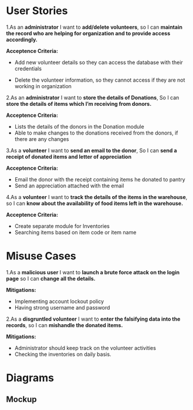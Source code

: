 # User Stories
1.As an **administrator** I want to **add/delete volunteers**, so I can **maintain the record who are helping for organization and to provide access accordingly.**

**Acceptence Criteria:**
* Add new volunteer details so they can access the database with their credentials
    
* Delete the volunteer information, so they cannot access if they are not working in organization

2.As an **administrator** I want to **store the details of Donations**, So I can **store the details of items which I’m receiving from donors.**

**Acceptence Criteria:**
* Lists the details of the donors in the Donation module
* Able to make changes to the donations received from the donors, if there are any changes

3.As a **volunteer** I want to **send an email to the donor**, So I can **send a receipt of donated items and letter of appreciation**

**Acceptence Criteria:**
* Email the donor with the receipt containing items he donated to pantry
* Send an appreciation attached with the email

4.As a **volunteer** I want to **track the details of the items in the warehouse**, so I can **know about the availability of food items left in the warehouse.**

**Acceptence Criteria:**
*	Create separate module for Inventories
*	Searching items based on item code or item name

# Misuse Cases

1.As a **malicious user** I want to **launch a brute force attack on the login page** so I can **change all the details.**

**Mitigations:**
* Implementing account lockout policy 
* Having strong username and password

2.As a **disgruntled volunteer** I want to **enter the falsifying data into the records**, so I can **mishandle the donated items.**

**Mitigations:**
* Administrator should keep track on the volunteer activities
* Checking the inventories on daily basis.

# Diagrams

## Mockup


